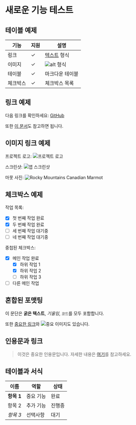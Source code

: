 # 새로운 기능 테스트

## 테이블 예제

| 기능 | 지원 | 설명 |
|------|------|------|
| 링크 | ✓ | [텍스트](URL) 형식 |
| 이미지 | ✓ | ![alt](image.png) 형식 |
| 테이블 | ✓ | 마크다운 테이블 |
| 체크박스 | ✓ | 체크박스 목록 |

## 링크 예제

다음 링크를 확인하세요: [GitHub](https://github.com)

또한 [이 문서](https://example.com/docs)도 참고하면 됩니다.

## 이미지 링크 예제

프로젝트 로고: ![프로젝트 로고](https://example.com/logo.png)

스크린샷: ![앱 스크린샷](./screenshots/app.png)

마못 사진: ![Rocky Mountains Canadian Marmot](https://png.pngtree.com/thumb_back/fw800/background/20240418/pngtree-rocky-mountains-canadian-marmot-portrait-image_15662196.jpg)

## 체크박스 예제

작업 목록:
- [x] 첫 번째 작업 완료
- [x] 두 번째 작업 완료
- [ ] 세 번째 작업 대기중
- [ ] 네 번째 작업 대기중

중첩된 체크박스:
- [x] 메인 작업 완료
  - [x] 하위 작업 1
  - [x] 하위 작업 2
  - [ ] 하위 작업 3
- [ ] 다른 메인 작업

## 혼합된 포맷팅

이 문단은 **굵은 텍스트**, *기울임*, `코드`를 모두 포함합니다.

또한 [중요한 링크](https://important-site.com)와 ![중요 이미지](important.png)도 있습니다.

## 인용문과 링크

> 이것은 중요한 인용문입니다. 자세한 내용은 [여기](https://reference.com)를 참고하세요.

## 테이블과 서식

| 이름 | 역할 | 상태 |
|-----|------|------|
| **항목 1** | 중요 기능 | 완료 |
| 항목 2 | 추가 기능 | 진행중 |
| *항목 3* | 선택사항 | 대기 |
